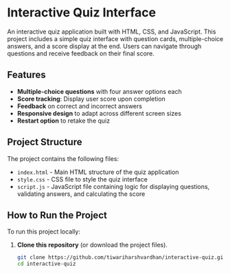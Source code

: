 # Interactive Quiz Interface
An interactive quiz application built with HTML, CSS, and JavaScript. This project includes a simple quiz interface with question cards, multiple-choice answers, and a score display at the end. Users can navigate through questions and receive feedback on their final score.

## Features

- **Multiple-choice questions** with four answer options each
- **Score tracking**: Display user score upon completion
- **Feedback** on correct and incorrect answers
- **Responsive design** to adapt across different screen sizes
- **Restart option** to retake the quiz

## Project Structure

The project contains the following files:

- `index.html` - Main HTML structure of the quiz application
- `style.css` - CSS file to style the quiz interface
- `script.js` - JavaScript file containing logic for displaying questions, validating answers, and calculating the score 


## How to Run the Project

To run this project locally:

1. **Clone this repository** (or download the project files).
   
   ```bash
   git clone https://github.com/tiwariharshvardhan/interactive-quiz.git
   cd interactive-quiz
